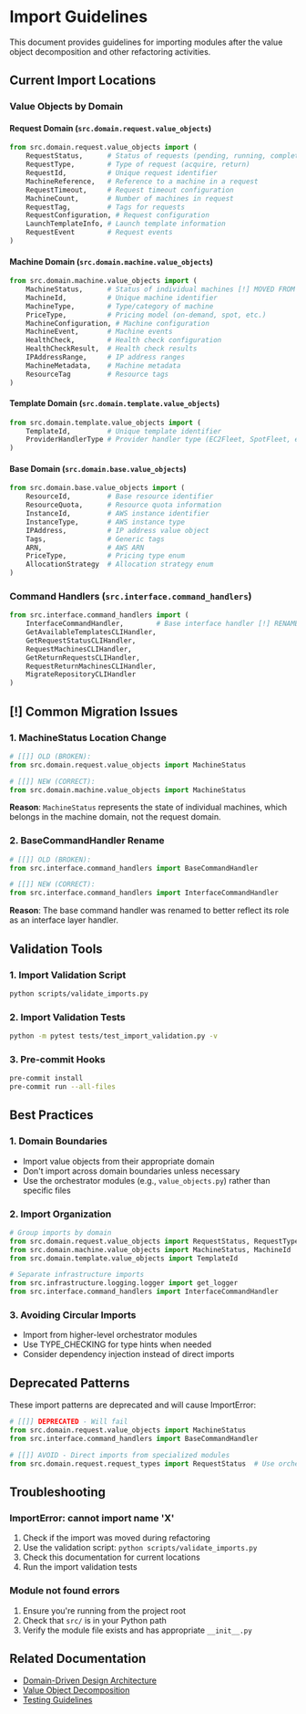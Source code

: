 # Import Guidelines

This document provides guidelines for importing modules after the value object decomposition and other refactoring activities.

##  Current Import Locations

### Value Objects by Domain

#### Request Domain (`src.domain.request.value_objects`)
```python
from src.domain.request.value_objects import (
    RequestStatus,      # Status of requests (pending, running, completed, etc.)
    RequestType,        # Type of request (acquire, return)
    RequestId,          # Unique request identifier
    MachineReference,   # Reference to a machine in a request
    RequestTimeout,     # Request timeout configuration
    MachineCount,       # Number of machines in request
    RequestTag,         # Tags for requests
    RequestConfiguration, # Request configuration
    LaunchTemplateInfo, # Launch template information
    RequestEvent        # Request events
)
```

#### Machine Domain (`src.domain.machine.value_objects`)
```python
from src.domain.machine.value_objects import (
    MachineStatus,      # Status of individual machines [!] MOVED FROM REQUEST
    MachineId,          # Unique machine identifier
    MachineType,        # Type/category of machine
    PriceType,          # Pricing model (on-demand, spot, etc.)
    MachineConfiguration, # Machine configuration
    MachineEvent,       # Machine events
    HealthCheck,        # Health check configuration
    HealthCheckResult,  # Health check results
    IPAddressRange,     # IP address ranges
    MachineMetadata,    # Machine metadata
    ResourceTag         # Resource tags
)
```

#### Template Domain (`src.domain.template.value_objects`)
```python
from src.domain.template.value_objects import (
    TemplateId,         # Unique template identifier
    ProviderHandlerType # Provider handler type (EC2Fleet, SpotFleet, etc.)
)
```

#### Base Domain (`src.domain.base.value_objects`)
```python
from src.domain.base.value_objects import (
    ResourceId,         # Base resource identifier
    ResourceQuota,      # Resource quota information
    InstanceId,         # AWS instance identifier
    InstanceType,       # AWS instance type
    IPAddress,          # IP address value object
    Tags,               # Generic tags
    ARN,                # AWS ARN
    PriceType,          # Pricing type enum
    AllocationStrategy  # Allocation strategy enum
)
```

### Command Handlers (`src.interface.command_handlers`)

```python
from src.interface.command_handlers import (
    InterfaceCommandHandler,        # Base interface handler [!] RENAMED FROM BaseCommandHandler
    GetAvailableTemplatesCLIHandler,
    GetRequestStatusCLIHandler,
    RequestMachinesCLIHandler,
    GetReturnRequestsCLIHandler,
    RequestReturnMachinesCLIHandler,
    MigrateRepositoryCLIHandler
)
```

## [!] Common Migration Issues

### 1. MachineStatus Location Change
```python
# [[]] OLD (BROKEN):
from src.domain.request.value_objects import MachineStatus

# [[]] NEW (CORRECT):
from src.domain.machine.value_objects import MachineStatus
```

**Reason**: `MachineStatus` represents the state of individual machines, which belongs in the machine domain, not the request domain.

### 2. BaseCommandHandler Rename
```python
# [[]] OLD (BROKEN):
from src.interface.command_handlers import BaseCommandHandler

# [[]] NEW (CORRECT):
from src.interface.command_handlers import InterfaceCommandHandler
```

**Reason**: The base command handler was renamed to better reflect its role as an interface layer handler.

##  Validation Tools

### 1. Import Validation Script
```bash
python scripts/validate_imports.py
```

### 2. Import Validation Tests
```bash
python -m pytest tests/test_import_validation.py -v
```

### 3. Pre-commit Hooks
```bash
pre-commit install
pre-commit run --all-files
```

##  Best Practices

### 1. Domain Boundaries
- Import value objects from their appropriate domain
- Don't import across domain boundaries unless necessary
- Use the orchestrator modules (e.g., `value_objects.py`) rather than specific files

### 2. Import Organization
```python
# Group imports by domain
from src.domain.request.value_objects import RequestStatus, RequestType
from src.domain.machine.value_objects import MachineStatus, MachineId
from src.domain.template.value_objects import TemplateId

# Separate infrastructure imports
from src.infrastructure.logging.logger import get_logger
from src.interface.command_handlers import InterfaceCommandHandler
```

### 3. Avoiding Circular Imports
- Import from higher-level orchestrator modules
- Use TYPE_CHECKING for type hints when needed
- Consider dependency injection instead of direct imports

##  Deprecated Patterns

These import patterns are deprecated and will cause ImportError:

```python
# [[]] DEPRECATED - Will fail
from src.domain.request.value_objects import MachineStatus
from src.interface.command_handlers import BaseCommandHandler

# [[]] AVOID - Direct imports from specialized modules
from src.domain.request.request_types import RequestStatus  # Use orchestrator instead
```

##  Troubleshooting

### ImportError: cannot import name 'X'
1. Check if the import was moved during refactoring
2. Use the validation script: `python scripts/validate_imports.py`
3. Check this documentation for current locations
4. Run the import validation tests

### Module not found errors
1. Ensure you're running from the project root
2. Check that `src/` is in your Python path
3. Verify the module file exists and has appropriate `__init__.py`

##  Related Documentation

- [Domain-Driven Design Architecture](./architecture/system_overview.md)
- [Value Object Decomposition](./developer_guide/data_models.md)
- [Testing Guidelines](./developer_guide/testing.md)
